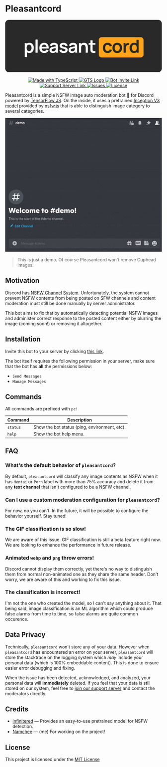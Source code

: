 # Pleasantcord

<p align="center">
  <img src="docs/banner.png" title="Pleasantcord" alt="Pleasantcord Banner" />
</p>

<p align="center">
  <a href="http://www.typescriptlang.org/">
    <img src="https://img.shields.io/badge/%3C%2F%3E-TypeScript-%230074c1.svg" title="TypeScript" alt="Made with TypeScript" />
  </a>
  <a href="https://github.com/google/gts">
    <img src="https://img.shields.io/badge/code%20style-google-blueviolet.svg" title="CodeStyle: Google" alt="GTS Logo" />
  </a>
  <a href="https://discord.com/api/oauth2/authorize?client_id=750668307555942482&permissions=10240&scope=bot">
    <img src="https://img.shields.io/badge/Discord-Invite-blue" title="Bot Invite Link" alt="Bot Invite Link" />
  </a>
  <a href="https://discord.gg/Pj4aGp8Aky">
    <img src="https://img.shields.io/badge/Support%20Server-Invite%20Link-blue?logo=discord" title="Support Server Link" alt="Support Server Link" />
  </a>
  <a href="https://github.com/Namchee/pleasantcord/issues">
    <img src="https://img.shields.io/github/issues/namchee/pleasantcord" title="Issues" alt="Issues" />
  </a>
  <a href="https://github.com/Namchee/pleasantcord/blob/master/LICENSE">
    <img src="https://img.shields.io/github/license/namchee/pleasantcord" title="License" alt="License" />
  </a>
</p>

Pleasantcord is a simple NSFW image auto moderation bot 🤖 for Discord powered by [TensorFlow JS](https://www.npmjs.com/package/@tensorflow/tfjs-node). On the inside, it uses a pretrained [Inception V3 model](https://keras.io/api/applications/inceptionv3/) provided by [nsfw.js](https://github.com/infinitered/nsfwjs) that is able to distinguish image category to several categories.

<p align="center">
  <img src="./docs/demo.gif" />
</p>

> This is just a demo. Of course Pleasantcord won't remove Cuphead images!

## Motivation

Discord has [NSFW Channel System](https://support.discord.com/hc/en-us/articles/115000084051-NSFW-Channels-and-Content). Unfortunately, the system cannot prevent NSFW contents from being posted on SFW channels and content moderation must still be done manually by server administrator.

This bot aims to fix that by automatically detecting potential NSFW images and administer correct response to the posted content either by blurring the image (coming soon!) or removing it altogether.

## Installation

Invite this bot to your server by clicking [this link](https://discord.com/api/oauth2/authorize?client_id=750668307555942482&permissions=10240&scope=bot).

The bot itself requires the following permission in your server, make sure that the bot has **all** the permissions below:

- `Send Messages`
- `Manage Messages`

## Commands

All commands are prefixed with `pc!`

Command | Description
------- | -----------
`status` | Show the bot status (ping, environment, etc).
`help` | Show the bot help menu.

## FAQ

### What's the default behavior of `pleasantcord`?

By default, `pleasantcord` will classify any image contents as NSFW when it has `Hentai` or `Porn` label with more than 75% accuracy and delete it from any **text channel** that isn't configured to be a NSFW channel.
### Can I use a custom moderation configuration for `pleasantcord`?

For now, no you can't. In the future, it will be possible to configure the behavior yourself. Stay tuned!

### The GIF classification is so slow!

We are aware of this issue. GIF classification is still a beta feature right now. We are looking to enhance the performance in future release.

### Animated `webp` and `png` throw errors!

Discord cannot display them correctly, yet there's no way to distinguish them from normal non-animated one as they share the same header. Don't worry, we are aware of this and working to fix this issue.

### The classification is incorrect!

I'm not the one who created the model, so I can't say anything about it. That being said, image classification is an ML algorithm which could produce false alarms from time to time, so false alarms are quite common occurence.

## Data Privacy

Technically, `pleasantcord` won't store any of your data. However when `pleasantcord` has encountered an error on your server, `pleasantcord` will store the stacktrace on the logging system which *may* include your personal data (which is 100% embeddable content). This is done to ensure easier error debugging and fixing.

When the issue has been detected, acknowledged, and analyzed, your personal data will **immediately** deleted. If you feel that your data is still stored on our system, feel free to [join our support server](https://discord.com/api/oauth2/authorize?client_id=750668307555942482&permissions=10240&scope=bot) and contact the moderators directly.

## Credits

- [infinitered](https://github.com/infinitered) — Provides an easy-to-use pretrained model for NSFW detection.
- [Namchee](https://github.com/Namchee/pleasantcord) — (me) For working on the project!
## License

This project is licensed under the [MIT License](LICENSE)
